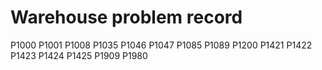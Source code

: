 # Warehouse problem record
P1000
P1001
P1008
P1035
P1046
P1047
P1085
P1089
P1200
P1421
P1422
P1423
P1424
P1425
P1909
P1980
